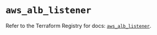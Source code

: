 # `aws_alb_listener`

Refer to the Terraform Registry for docs: [`aws_alb_listener`](https://registry.terraform.io/providers/hashicorp/aws/5.43.0/docs/resources/alb_listener).
